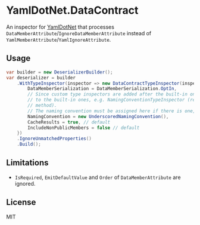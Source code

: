 # YamlDotNet.DataContract

An inspector for [YamlDotNet](https://github.com/aaubry/YamlDotNet) that processes `DataMemberAttribute`/`IgnoreDataMemberAttribute` instead of `YamlMemberAttribute`/`YamlIgnoreAttribute`.

## Usage

```csharp
var builder = new DeserializerBuilder();
var deserializer = builder
    .WithTypeInspector(inspector => new DataContractTypeInspector(inspector) {
        DataMemberSerialization = DataMemberSerialization.OptIn,
        // Since custom type inspectors are added after the built-in ones, they cannot pass their results
        // to the built-in ones, e.g. NamingConventionTypeInspector (responsible for the WithNamingConvention
        // method).
        // The naming convention must be assigned here if there is one, not using WithNamingConvention().
        NamingConvention = new UnderscoredNamingConvention(),
        CacheResults = true, // default
        IncludeNonPublicMembers = false // default
    })
    .IgnoreUnmatchedProperties()
    .Build();
```

## Limitations

- `IsRequired`, `EmitDefaultValue` and `Order` of `DataMemberAttribute` are ignored.

## License

MIT
